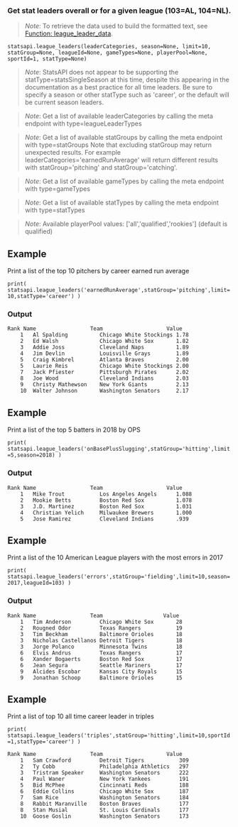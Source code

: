 ### Get stat leaders overall or for a given league (103=AL, 104=NL).

> *Note*: To retrieve the data used to build the formatted text, see [Function: league_leader_data](https://github.com/toddrob99/MLB-StatsAPI/wiki/Function:-league_leader_data).

`statsapi.league_leaders(leaderCategories, season=None, limit=10, statGroup=None, leagueId=None, gameTypes=None, playerPool=None, sportId=1, statType=None)`

> *Note*: StatsAPI does not appear to be supporting the statType=statsSingleSeason at this time,
despite this appearing in the documentation as a best practice for all time leaders.
Be sure to specify a season or other statType such as 'career', or the default will be current season leaders.

> *Note*: Get a list of available leaderCategories by calling the meta endpoint with type=leagueLeaderTypes

> *Note*: Get a list of available statGroups by calling the meta endpoint with type=statGroups
Note that excluding statGroup may return unexpected results. For example leaderCategories='earnedRunAverage'
will return different results with statGroup='pitching' and statGroup='catching'.

> *Note*: Get a list of available gameTypes by calling the meta endpoint with type=gameTypes

> *Note*: Get a list of available statTypes by calling the meta endpoint with type=statTypes

> *Note*: Available playerPool values: ['all','qualified','rookies'] (default is qualified)

## Example

Print a list of the top 10 pitchers by career earned run average

`print( statsapi.league_leaders('earnedRunAverage',statGroup='pitching',limit=10,statType='career') )`

### Output

```
Rank Name                 Team                    Value
    1   Al Spalding          Chicago White Stockings 1.78
    2   Ed Walsh             Chicago White Sox       1.82
    3   Addie Joss           Cleveland Naps          1.89
    4   Jim Devlin           Louisville Grays        1.89
    5   Craig Kimbrel        Atlanta Braves          2.00
    5   Laurie Reis          Chicago White Stockings 2.00
    7   Jack Pfiester        Pittsburgh Pirates      2.02
    8   Joe Wood             Cleveland Indians       2.03
    9   Christy Mathewson    New York Giants         2.13
    10  Walter Johnson       Washington Senators     2.17
```

## Example

Print a list of the top 5 batters in 2018 by OPS

`print( statsapi.league_leaders('onBasePlusSlugging',statGroup='hitting',limit=5,season=2018) )`

### Output

```
Rank Name                 Team                    Value
    1   Mike Trout           Los Angeles Angels      1.088
    2   Mookie Betts         Boston Red Sox          1.078
    3   J.D. Martinez        Boston Red Sox          1.031
    4   Christian Yelich     Milwaukee Brewers       1.000
    5   Jose Ramirez         Cleveland Indians       .939
```

## Example

Print a list of the 10 American League players with the most errors in 2017

`print( statsapi.league_leaders('errors',statGroup='fielding',limit=10,season=2017,leagueId=103) )`

### Output

```
Rank Name                 Team                   Value
    1   Tim Anderson         Chicago White Sox       28
    2   Rougned Odor         Texas Rangers           19
    3   Tim Beckham          Baltimore Orioles       18
    3   Nicholas Castellanos Detroit Tigers          18
    3   Jorge Polanco        Minnesota Twins         18
    6   Elvis Andrus         Texas Rangers           17
    6   Xander Bogaerts      Boston Red Sox          17
    6   Jean Segura          Seattle Mariners        17
    9   Alcides Escobar      Kansas City Royals      15
    9   Jonathan Schoop      Baltimore Orioles       15
```

## Example

Print a list of top 10 all time career leader in triples

`print( statsapi.league_leaders('triples',statGroup='hitting',limit=10,sportId=1,statType='career') )`

```
Rank Name                 Team                    Value
    1   Sam Crawford         Detroit Tigers           309
    2   Ty Cobb              Philadelphia Athletics   297
    3   Tristram Speaker     Washington Senators      222
    4   Paul Waner           New York Yankees         191
    5   Bid McPhee           Cincinnati Reds          188
    6   Eddie Collins        Chicago White Sox        187
    7   Sam Rice             Washington Senators      184
    8   Rabbit Maranville    Boston Braves            177
    8   Stan Musial          St. Louis Cardinals      177
    10  Goose Goslin         Washington Senators      173
```
